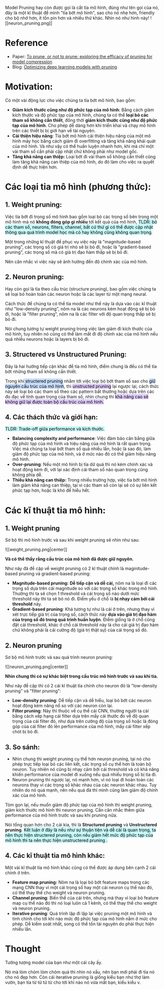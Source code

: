 Model Pruning hay còn được gọi là cắt tỉa mô hình, đúng như tên gọi của nó, đây là một kĩ thuật để mình "tỉa bớt mô hình", sao cho nó nhẹ hơn, friendly cho bộ nhớ hơn, ít tốn pin hơn và nhiều thứ khác. Nhìn nó như hình này!
![[neuron_pruning.png]]

# Reference
- Paper: [To prune, or not to prune: exploring the efficacy of pruning for model compression](https://arxiv.org/pdf/1710.01878.pdf)
- Blog: [Optimizing deep learning models with pruning](https://medium.com/@jan_marcel_kezmann/optimizing-deep-learning-models-with-pruning-a-practical-guide-163e990c02af#cb63)

# Motivation:
Có một vài động lực cho việc chúng ta tỉa bớt mô hình, bao gồm:
- **Giảm kích thước cũng như độ phức tạp của mô hình**: Bằng cách giảm kích thước và độ phức tạp của mô hình, chúng ta có thể **loại bỏ các tham số không cần thiết**, đồng thời **giảm kích thước cũng như độ phức tạp của mô hình**. Cho phép dễ dàng hơn khi triển khai và chạy mô hình trên các thiết bị bị giới hạn về tài nguyên. 
- **Cải thiện hiệu năng**: Tỉa bớt mô hình cải thiện hiệu năng của một mô hình máy học bằng cách giảm đi overfitting và tăng khả năng khái quát của mô hình. Và như vậy có thể huấn luyện nhanh hơn, khi mà chỉ một vài tham số cần phải cập nhật chứ không phải như model gốc. 
- **Tăng khả năng can thiệp:** Loại bớt đi vài tham số không cần thiết cũng làm tăng khả năng can thiệp của mô hình, do đó làm cho việc ra quyết định dễ thực hiện hơn. 

# Các loại tỉa mô hình (phương thức):
## 1. Weight pruning:

Việc tỉa bớt đi trọng số mô hình bao gồm loại bỏ các trọng số bên trong một mô hình mà nó **không đóng góp gì nhiều** tới kết quả của mô hình, <mark style="background: #ABF7F7A6;">TLDR: bỏ các tham số, neurons, filters, channel, bất cứ thứ gì có thể được cập nhật thông qua quá trình model học mà có hay không cũng không quan trọng</mark>.

Một trong những kĩ thuật để phục vụ việc này là "magnitude-based pruning", các trọng số có giá trị nhỏ sẽ bị bỏ đi, hoặc là "gradient-based pruning", các trọng số mà có giá trị đạo hàm thấp sẽ bị bỏ đi. 

Nên cân nhắc vì việc này sẽ ảnh hưởng đến độ chính xác của mô hình. 

## 2. Neuron pruning:

Hay còn gọi là tỉa theo cấu trúc (structure pruning), bao gồm việc chúng ta sẽ loại bỏ hoàn toàn các neuron hoặc là các layer từ một mạng neural. 

Cách thức để chúng ta có thể tỉa model như thế này là dựa vào các kĩ thuật như "low-density pruning", nôm na là các  neurons kém hoạt động sẽ bị bỏ đi, hoặc là "filter pruning", nôm na là các filter với độ quan trọng thấp sẽ bị bỏ đi.

Nói chung tương tự weight pruning trong việc làm giảm đi kích thước của mô hình, tuy nhiên nó cũng có thể làm mất đi độ chính xác của mô hình nếu quá nhiều neurons hoặc là layers bị bỏ đi. 

## 3. Structered vs Unstructured Pruning:

Đây là hai hướng tiếp cận khác để tỉa mô hình, điểm chung là đều có thể tỉa bớt những tham số không cần thiết. 

Trong khi<mark style="background: #ADCCFFA6;"> structered pruning</mark> nhắm tới việc loại bỏ bớt tham số sao cho <mark style="background: #ADCCFFA6;">giữ nguyên cấu trúc của mô hình</mark>, thì <mark style="background: #D2B3FFA6;">unstructed pruning</mark> lại ngược lại, cách thức này sẽ loại bỏ các tham số theo các pattern bất thường hoặc dựa trên các đo đạc về tính quan trọng của tham số, nhìn chung thì <mark style="background: #D2B3FFA6;">khả năng cao sẽ không giữ lại được toàn bộ cấu trúc của mô hình. </mark>


## 4. Các thách thức và giới hạn:

<mark style="background: #ABF7F7A6;">TLDR: Trade-off giữa performance và kích thước.</mark>
- **Balancing complexity and performance**: Việc đảm bảo cân bằng giữa độ phức tạp của mô hình và hiệu năng của mô hình là rất quan trọng. Việc mà chúng ta loại bớt tham số quá nhiều lần, hoặc là sao đó, làm giảm độ phức tạp của mô hình, và ở mức nào đó có thể giảm hiệu năng mô hình.
- **Over-pruning**: Nếu một mô hình bị tỉa dữ quá thì nó kém chính xác và hoạt động kém đi, với lại xác định cái tham số nào quan trọng cũng không phỉa dễ. 
- **Thiếu khả năng can thiệp:** Trong nhiều trường hợp, việc tỉa bớt mô hình làm giảm khả năng can thiệp, tại vì các tham số còn lại sẽ có sự liên kết phức tạp hơn, hoặc là khó để hiểu hết. 
# Các kĩ thuật tỉa mô hình:

## 1. Weight pruning

Sơ bộ thì mô hình trước và sau khi weight pruning sẽ nhìn như sau:

![[weight_pruning.png|center]]

**Và có thể thấy rằng cấu trúc của mô hình đã được giữ nguyên.** 

Như nãy đã đề cập về weight pruning có 2 kĩ thuật chính là maginitude-based pruning và gradient-based pruning:

- **Magnitude-based pruning:** **Dễ tiếp cận và dễ cài,** nôm na là loại đi các trọng số dựa trên cái magnitude so với các trọng số khác trong mô hình. Thường thì ta sẽ chọn 1 threshold và cái trọng số nào dưới mức threshold này thì ta sẽ bỏ nó đi. Điểm yếu ở chỗ là **bị nhạy cảm bởi cái threshold** này. 
- **Gradient-based pruning**: Khá tương tự như là cái ở trên, nhưng thay vì xét trực tiếp giá trị của trọng số, cách thức này **dựa vào giá trị đạo hàm của trọng số đó trong quá trình huấn luyện**. Điểm giống là ở chỗ cũng đặt cái threshold, khác ở chỗ cái threshold này là cho cái giá trị đạo hàm chứ không phải là cái cường độ (giá trị thật sự) của cái trọng số đó. 

## 2. Neuron pruning

Sơ bộ mô hình trước và sau quá trình neuron pruning:

![[neuron_pruning.png|center]]

**Nhìn chung thì có sự khác biệt trong cấu trúc mô hình trước và sau khi tỉa.**

Như nãy đề cập thì có 2 cái kĩ thuật tỉa chính cho neuron đó là "low-density pruning" và "filter pruning":
- **Low-density pruning**: Dễ tiếp cận và dễ hiểu, loại bỏ bớt các neuron hoạt động kém năng nổ so với các neuron còn lại. 
- **Filter pruning**: Này thì thuộc về cụ thể cái CNN, thường người ta cài bằng cách xếp hạng cái filter dựa trên mấy cái thước đo về độ quan trọng của cái filter đó, như dựa trên cường độ của trọng số hoặc là đóng góp của cái filter đó lên performance của mô hình, mấy cái filter xếp chót bị bỏ đi. 
## 3. So sánh:

- Nhìn chung thì weight pruning cụ thể hơn neuron pruning, tại nó cho phép trực tiếp loại bỏ các liên kết, các trọng số cụ thể hơn là toàn bộ neuron. Tuy nhiên nó cũng bị nhạy cảm bởi cái threshold và có khả năng khiến performance của model đi xuống nếu quá nhiều trọng số bị tỉa đi. 
- Neuron pruning thì ngược lại, nó mạnh hơn, vì nó loại đi hoàn toàn các neurons thay vì các trọng số khác nhau của các neuron khác nhau. Tuy nhiên do nó quá mạnh, nên nếu quá đà thì mình cũng làm giảm độ chính xác của mô hình.

Tóm gọn lại, nếu muốn giảm độ phức tạp của mô hình thì weight pruning, giảm kích thước mô hình thì neuron pruning. Cần cân nhắc thêm giữa performance của mô hình trước và sau khi pruning nữa. 

Nói tổng quan hơn cho 2 cái kia, thì là **Structured pruning** và **Unstructered pruning**. <mark style="background: #ABF7F7A6;">Kết luận ở đây là nếu như sự thuận tiện và dễ cài là quan trọng, ta nên thực hiện structered pruning, còn nếu giảm hết mức độ phức tạp của mô hình thì ta nên thực hiện unstructered pruning .</mark>

## 4. Các kĩ thuật tỉa mô hình khác:

Một vài kĩ thuật tỉa mô hình khác cũng có thể được áp dụng bên cạnh 2 cái chính ở trên. 
- **Feature map pruning:**  Nôm na là loại bỏ bớt feature maps trong các mạng CNN thay vì một cái trọng số hay một cái neuron cụ thể nào đó, có thể thay thế cho weight và neuron pruning. 
- **Channel pruning**: Biến thể của cái trên, nhưng mà thay vì loại bỏ feature map cụ thể nào đó thì nó loại luôn cả 1 kênh, có thể thay thế cho weight và neuron pruning.
- **Iterative pruning**: Quá trình lặp đi lặp lại việc pruning một mô hình và tinh chỉnh cho tới khi nào mức độ phức tạp của mô hình nằm ở mức cho phép. Dễ kiểm soát nhất, song có thể tốn tài nguyên do phải thực hiện nhiều lần.  

# Thought

Tưởng tượng model của bạn như một cái cây ấy. 

Nó mà lỏm chỏm lỏm chỏm quá thì nhìn nó xấu, nên bạn mới phải đi tỉa nó cho nó đẹp hơn. Còn cái iterative pruning là giống kiểu bạn như thợ làm vườn, bạn tỉa từ từ từ từ cho tới khi nào nó vừa mắt bạn, kiểu kiểu v. 